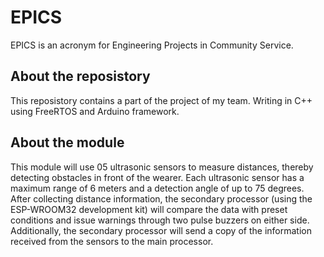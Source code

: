 # EPICS

  EPICS is an acronym for Engineering Projects in Community Service.

## About the reposistory

  This reposistory contains a part of the project of my team. Writing in C++ using FreeRTOS and Arduino framework.

## About the module

  This module will use 05 ultrasonic sensors to measure distances, thereby detecting obstacles in front of the wearer. Each ultrasonic sensor has a maximum range of 6 meters and a detection angle of up to 75 degrees. After collecting distance information, the secondary processor (using the ESP-WROOM32 development kit) will compare the data with preset conditions and issue warnings through two pulse buzzers on either side. Additionally, the secondary processor will send a copy of the information received from the sensors to the main processor.

